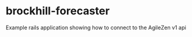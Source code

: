 brockhill-forecaster
====================

Example rails application showing how to connect to the AgileZen v1 api